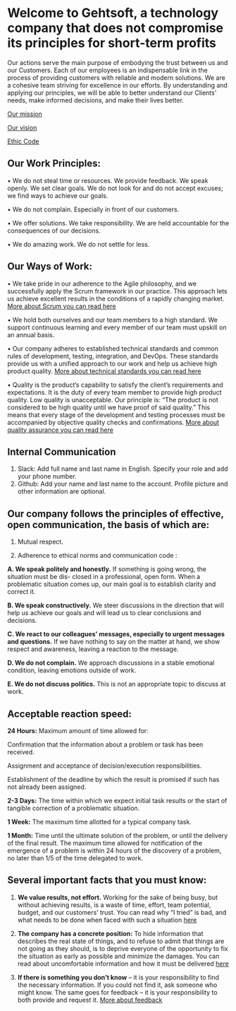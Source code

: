 # Welcome to Gehtsoft, a technology company that does not compromise its principles for short-term profits
Our actions serve the main purpose of embodying the trust between us and our Customers. Each of our employees is an indispensable link in the process of providing customers with reliable and modern solutions.
We are a cohesive team striving for excellence in our efforts. 
By understanding and applying our principles, we will be able to better understand our Clients' needs, make informed decisions, and make their lives better.

[Our mission](https://github.com/gehtsoft-usa/ManagementDocuments/blob/main/Vision/Mission.md)
>
[Our vision](https://github.com/gehtsoft-usa/ManagementDocuments/blob/main/Vision/gehtsoft2023.md)
>
[Ethic Code](https://github.com/gehtsoft-usa/ManagementDocuments/blob/main/Behavior/EthicCode.md)

## Our Work Principles:
• We do not steal time or resources. We provide feedback. We speak openly. We set clear goals. 
We do not look for and do not accept excuses; we find ways to achieve our goals.
>
• We do not complain. Especially in front of our customers.
>
• We offer solutions. We take responsibility. We are held accountable for the consequences of our 
decisions.
>
• We do amazing work. We do not settle for less.

## Our Ways of Work:
• We take pride in our adherence to the Agile philosophy, and we successfully apply the Scrum 
framework in our practice. This approach lets us achieve excellent results in the conditions of a 
rapidly changing market. [More about Scrum you can read here](https://github.com/gehtsoft-usa/ManagementDocuments/tree/main/ProcessStandards/ScrumArtifacts) 
>
• We hold both ourselves and our team members to a high standard. We support continuous 
learning and every member of our team must upskill on an annual basis.
>
• Our company adheres to established technical standards and common rules of development, 
testing, integration, and DevOps. These standards provide us with a unified approach to our 
work and help us achieve high product quality. [More about technical standards you can read here](https://github.com/gehtsoft-usa/ManagementDocuments/tree/main/TechnicalStandards)
>
• Quality is the product’s capability to satisfy the client’s requirements and expectations. It is the 
duty of every team member to provide high product quality. Low quality is unacceptable. Our 
principle is: “The product is not considered to be high quality until we have proof of said 
quality.” This means that every stage of the development and testing processes must be 
accompanied by objective quality checks and confirmations. [More about quality assurance you can read here](https://github.com/gehtsoft-usa/ManagementDocuments/blob/main/ProcessStandards/QualityAssurance.md) 

## Internal Communication
1. Slack: Add full name and last name in English. Specify your role and add your phone number.
2. Github: Add your name and last name to the account. Profile picture and other information 
are optional.

## Our company follows the principles of effective, open communication, the basis of which are: 
1. Mutual respect.
>
2. Adherence to ethical norms  and communication code :
>
**A. We speak politely and honestly.** If something is going wrong, the situation must be dis-
closed in a professional, open form. When a problematic situation comes up, our main 
goal is to establish clarity and correct it.
>
**B. We speak constructively.** We steer discussions in the direction that will help us achieve 
our goals and will lead us to clear conclusions and decisions.  
>
**C. We react to our colleagues’ messages, especially to urgent messages and questions.** If 
we have nothing to say on the matter at hand, we show respect and awareness, leaving a 
reaction to the message.
>
**D. We do not complain.** We approach discussions in a stable emotional condition, leaving 
emotions outside of work.
>
**E. We do not discuss politics.** This is not an appropriate topic to discuss at work. 

## Acceptable reaction speed:
**24 Hours:** Maximum amount of time allowed for:
>
Confirmation that the information about a problem or task has been received.
>
Assignment and acceptance of decision/execution responsibilities.
>
Establishment of the deadline by which the result is promised if such has not already 
been assigned.
>
**2-3 Days:** The time within which we expect initial task results or the start of tangible correction of a problematic situation.
>
**1 Week:** The maximum time allotted for a typical company task.
>
**1 Month:** Time until the ultimate solution of the problem, or until the delivery of the final result.
The maximum time allowed for notification of the emergence of a problem is within 24 hours of the
discovery of a problem, no later than 1/5 of the time delegated to work.

## Several important facts that you must know:
1. **We value results, not effort.** Working for the sake of being busy, but without achieving results, 
is a waste of time, effort, team potential, budget, and our customers’ trust. You can read why
“I tried” is bad, and what needs to be done when faced with such a situation [here](https://github.com/gehtsoft-usa/ManagementDocuments/blob/main/Behavior/WhyITriedIsBad.md)
>
2. **The company has a concrete position:** To hide information that describes the real state of 
things, and to refuse to admit that things are not going as they should, is to deprive everyone
of the opportunity to fix the situation as early as possible and minimize the damages.  You can 
read about uncomfortable information and how it must be delivered [here](https://github.com/gehtsoft-usa/ManagementDocuments/blob/main/Behavior/Whistleblowing.md)
>
3. **If there is something you don’t know** – it is your responsibility to find the necessary information. If you could not find it, ask someone who might know. The same goes for feedback 
– it is your responsibility to both provide and request it. [More about feedback](https://github.com/gehtsoft-usa/ManagementDocuments/blob/main/Behavior/Feedback.md) 
